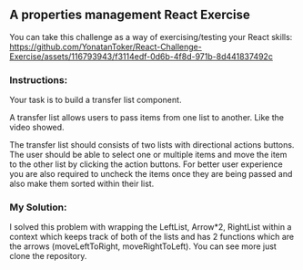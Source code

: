## A properties management React Exercise
You can take this challenge as a way of exercising/testing your React skills:
https://github.com/YonatanToker/React-Challenge-Exercise/assets/116793943/f3114edf-0d6b-4f8d-971b-8d441837492c

### Instructions:
Your task is to build a transfer list component.

A transfer list allows users to pass items from one list to another.
Like the video showed.

The transfer list should consists of two lists with directional actions buttons.
The user should be able to select one or multiple items and move the item 
to the other list by clicking the action buttons. For better user experience you are also required to uncheck the items once they are being passed and also make them sorted within their list.

### My Solution:

I solved this problem with wrapping the LeftList, Arrow*2, RightList within a context which keeps track of both of the lists and has 2 functions which are the arrows (moveLeftToRight, moveRightToLeft). You can see more just clone the repository.
